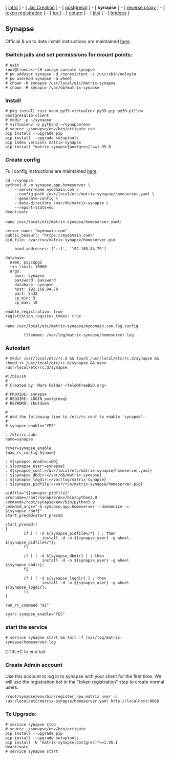
[ [Intro](README.md) ] - [ [Jail Creation](1_jail.md) ] - [ [postgresql](2_postgresql.md) ] - [ **synapse** ] - [ [reverse proxy](4_nginx.md) ] - [ [token registration](5_registration.md) ] - [ [tor ](6_tor.md)] - [ [coturn](7_coturn.md) ] - [ [jitsi](8_jitsi.md) ] - [ [bridges](9_bridges.md) ]

## Synapse

Official & up to date install instructions are maintained [here](https://matrix-org.github.io/synapse/latest/setup/installation.html)

### Switch jails and set permissions for mount points:
```
# exit
root@truenas[~]# iocage console synapse
# pw adduser synapse -d /nonexistent -s /usr/sbin/nologin
# pw usermod synapse -G wheel
# chown -R synapse /usr/local/etc/matrix-synapse
# chown -R synapse /var/db/matrix-synapse
```

### Install
```
# pkg install rust nano py39-virtualenv py39-pip py39-pillow postgresql16-client
# mkdir -p ~/synapse
# virtualenv -p python3 ~/synapse/env
# source ~/synapse/env/bin/activate.csh
pip install --upgrade pip
pip install --upgrade setuptools
pip index versions matrix-synapse
pip install "matrix-synapse[postgres]"==1.95.0
```
### Create config
Full config instructions are maintained [here](https://matrix-org.github.io/synapse/latest/usage/configuration/config_documentation.html)
```
cd ~/synapse
python3.9 -m synapse.app.homeserver \
    --server-name mydomain.com \
    --config-path /usr/local/etc/matrix-synapse/homeserver.yaml \
    --generate-config \
    --data-directory /var/db/matrix-synapse \
    --report-stats=no
deactivate
```
`nano /usr/local/etc/matrix-synapse/homeserver.yaml`:
```
server_name: "mydomain.com"
public_baseurl: "https://mydomain.com>"
pid_file: /var/run/matrix-synapse/homeserver.pid

    bind_addresses: ['::1', '192.168.84.79']

database:
  name: psycopg2
  txn_limit: 10000
  args:
    user: synapse
    password: password
    database: synapse
    host: 192.168.84.78
    port: 5432
    cp_min: 5
    cp_max: 10

enable_registration: true
registration_requires_token: true
```


`nano /usr/local/etc/matrix-synapse/mydomain.com.log.config`:
```
        filename: /var/log/matrix-synapse/homeserver.log
```


### Autostart
```
# mkdir /usr/local/etc/rc.d && touch /usr/local/etc/rc.d/synapse && chmod +x /usr/local/etc/rc.d/synapse && nano /usr/local/etc/rc.d/synapse
```

```
#!/bin/sh
#
# Created by: Mark Felder <feld@FreeBSD.org>

# PROVIDE: synapse
# REQUIRE: LOGIN postgresql
# KEYWORD: shutdown

#
# Add the following line to /etc/rc.conf to enable `synapse':
#
# synapse_enable="YES"

. /etc/rc.subr
name=synapse

rcvar=synapse_enable
load_rc_config ${name}

: ${synapse_enable:=NO}
: ${synapse_user:=synapse}
: ${synapse_conf:=/usr/local/etc/matrix-synapse/homeserver.yaml}
: ${synapse_dbdir:=/var/db/matrix-synapse}
: ${synapse_logdir:=/var/log/matrix-synapse}
: ${synapse_pidfile:=/var/run/matrix-synapse/homeserver.pid}

pidfile="${synapse_pidfile}"
procname=/root/synapse/env/bin/python3.9
command=/root/synapse/env/bin/python3.9
command_args="-m synapse.app.homeserver --daemonize -c ${synapse_conf}"
start_precmd=start_precmd

start_precmd()
{
        if [ ! -d ${synapse_pidfile%/*} ] ; then
                install -d -o ${synapse_user} -g wheel ${synapse_pidfile%/*};
        fi

        if [ ! -d ${synapse_dbdir} ] ; then
                install -d -o ${synapse_user} -g wheel ${synapse_dbdir};
        fi

        if [ ! -d ${synapse_logdir} ] ; then
                install -d -o ${synapse_user} -g wheel ${synapse_logdir};
        fi
}

run_rc_command "$1"
```
```
sysrc synapse_enable="YES"
```




### start the service 
```
# service synapse start && tail -f /var/log/matrix-synapse/homeserver.log
```
CTRL+C to end tail

### Create Admin account
Use this account to log in to synapse with your client for the first time. We will use the registration bot in the "token registration" step to create normal users.
```
/root/synapse/env/bin/register_new_matrix_user -c /usr/local/etc/matrix-synapse/homeserver.yaml http://localhost:8008
```

### To Upgrade:
```
# service synapse stop
# source ~/synapse/env/bin/activate
pip install --upgrade pip
pip install --upgrade setuptools 
pip install -U "matrix-synapse[postgres]"==1.95.1
deactivate
# service synapse start
```    
